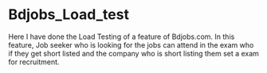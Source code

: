 # Bdjobs_Load_test
Here I have done the Load Testing of a feature of Bdjobs.com. In this feature, Job seeker who is looking for the jobs can attend in the exam who if they get short listed and the company who is short listing them set a exam for recruitment.
